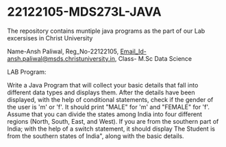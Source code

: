 # 22122105-MDS273L-JAVA

The repository contains muntiple java programs as the part of our Lab excersises in Christ University

Name-Ansh Paliwal,
Reg_No-22122105,
Email_Id-ansh.paliwal@msds.christuniversity.in,
Class- M.Sc Data Science

LAB Program:

Write a Java Program that will collect your basic details that fall into different data types and displays them.
After the details have been displayed, with the help of conditional statements, check if the gender of the user is 'm' or 'f'. It should print "MALE" for 'm' and 
"FEMALE" for 'f'.
Assume that you can divide the states among India into four different regions (North, South, East, and West). If you are from the southern part of India; with the 
help of a switch statement, it should display The Student is from the southern states of India", along with the basic details.
